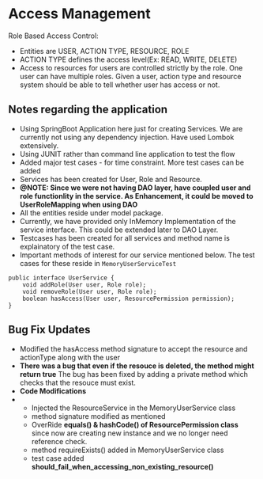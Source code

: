 # Access Management

Role Based Access Control:

* Entities are USER, ACTION TYPE, RESOURCE, ROLE
* ACTION TYPE defines the access level(Ex: READ, WRITE, DELETE)
* Access to resources for users are controlled strictly by the role. One user can have multiple roles. Given a user, action type and resource system should be able to tell whether user has access or not.

## Notes regarding the application
* Using SpringBoot Application here just for creating Services. We are currently not using any dependency injection. Have used Lombok extensively.
* Using JUNIT rather than command line application to test the flow
* Added major test cases - for time constraint. More test cases can be added
* Services has been created for User, Role and Resource. 
* **@NOTE: Since we were not having DAO layer, have coupled user and role functionlity in the service. As Enhancement, it could be moved to UserRoleMapping when using DAO**
* All the entities reside under model package.
* Currently, we have provided only InMemory Implementation of the service interface. This could be extended later to DAO Layer.
* Testcases has been created for all services and method name is explainatory of the test case.
* Important methods of interest for our service mentioned below. The test cases for these reside in `MemoryUserServiceTest` 


```
public interface UserService {
    void addRole(User user, Role role);
    void removeRole(User user, Role role);
    boolean hasAccess(User user, ResourcePermission permission);
}
```

## Bug Fix Updates
* Modified the hasAccess method signature to accept the resource and actionType along with the user
* **There was a bug that even if the resouce is deleted, the method might return true** The bug has been fixed by adding a private method which checks that the resouce must exist.
* **Code Modifications**
* * Injected the ResourceService in the MemoryUserService class
  * method signature modified as mentioned
  * OverRide **equals() & hashCode() of ResourcePermission class** since now are creating new instance and we no longer need reference check.
  * method requireExists() added in MemoryUserService class
  * test case added **should_fail_when_accessing_non_existing_resource()**
